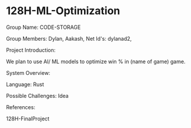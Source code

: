 # 128H-ML-Optimization

Group Name: CODE-STORAGE

Group Members: Dylan, Aakash,
Net Id's: dylanad2, 

Project Introduction:

We plan to use AI/ ML models to optimize win % in (name of game) game.


System Overview:

Language: Rust

Possible Challenges:
Idea 

References:


128H-FinalProject

